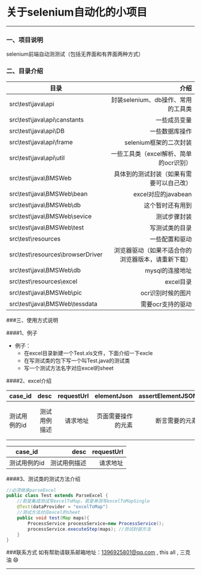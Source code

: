 # 关于selenium自动化的小项目
----
### 一、项目说明
selenium前端自动测测试（包括无界面和有界面两种方式）

### 二、目录介绍

| 目录 | 介绍   |
| -------- |-----:|
| src\test\java\api| 封装selenium、db操作、常用的工具类 |
| src\test\java\api\canstants| 一些成员变量  |
| src\test\java\api\DB|   一些数据库操作   |
| src\test\java\api\frame|    selenium框架的二次封装    |
| src\test\java\api\util|    一些工具类（excel解析、简单的ocr识别）    |
| src\test\java\BMSWeb| 具体到的测试封装（如果有需要可以自己改） |
| src\test\java\BMSWeb\bean| excel对应的javabean |
| src\test\java\BMSWeb\db| 这个暂时还有用到 |
| src\test\java\BMSWeb\sevice| 测试步骤封装 |
| src\test\java\BMSWeb\test| 写测试类的目录 |
| src\test\resources| 一些配置和驱动 |
| src\test\resources\browserDriver| 浏览器驱动（如果不适合你的浏览器版本，请重新下载） |
| src\test\java\BMSWeb\db|  mysql的连接地址|
| src\test\resources\excel| excel目录 |
| src\test\java\BMSWeb\pic| ocr识别时候的图片 |
| src\test\java\BMSWeb\tessdata| 需要ocr支持的驱动 |

###三、使用方式说明

####1、例子
+ 例子：
    + 在excel目录新建一个Test.xls文件，下面介绍一下excle
    + 在写测试类的包下写一个叫Test.java的测试类
    + 写一个测试方法名字对应excel的sheet

####2、excel介绍


| case_id| desc|requestUrl |elementJson|assertElementJSON|assertSqlElementJson|assertSqlJson|retryCount|browsers|
| --------|-----:|-----:|-----:|-----:|-----:|-----:|-----:|-----:|
|测试用例的id| 测试用例描述| 请求地址|页面需要操作的元素| 断言需要的元素|断言需要的sql对应的元素 |断言需要的sql|重复次数（暂不支持）|浏览器名称（例如chrome只支持小写） |


| case_id| desc|requestUrl|
| --------|-----:|-----:|
|测试用例的id| 测试用例描述|请求地址|

####3、测试类的测试方法介绍
```java
//必须继承parseExcel
public class Test extends ParseExcel {
	//若是集成测试写excelToMap，若是单测写excelToMapSingle
    @Test(dataProvider = "excelToMap")
	//测试方法对应excel的sheet
    public void test(Map maps){
        ProcessService processService=new ProcessService();
        processService.executeStep(maps); //测试封装方法
    }
}
```

###联系方式
如有帮助请联系邮箱地址：1396925801@qq.com , this all , 三克油 :smile:

----
